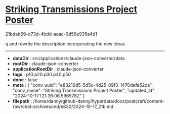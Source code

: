 # [Striking Transmissions Project Poster](https://claude.ai/chat/e83216d5-5d5c-4d25-89f3-1470defa52ca)

21bdab69-d73d-4bdd-aaac-0d59e935a4d1

q and rewrite the description incorporating the new ideas

---

* **dataDir** : src/applications/claude-json-converter/data
* **rootDir** : claude-json-converter
* **applicationRootDir** : claude-json-converter
* **tags** : p10.p20.p30.p40.p50
* **done** : false
* **meta** : {
  "conv_uuid": "e83216d5-5d5c-4d25-89f3-1470defa52ca",
  "conv_name": "Striking Transmissions Project Poster",
  "updated_at": "2024-10-17T21:36:06.596578Z"
}
* **filepath** : /home/danny/github-danny/hyperdata/docs/postcraft/content-raw/chat-archives/md/e832/2024-10-17_21b.md